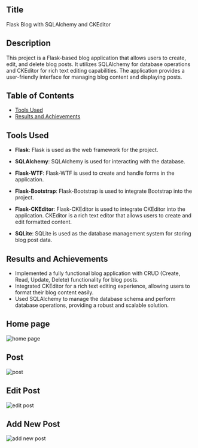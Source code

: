 ## Title
Flask Blog with SQLAlchemy and CKEditor

## Description
This project is a Flask-based blog application that allows users to create, edit, and delete blog posts. It utilizes SQLAlchemy  for database operations and CKEditor for rich text editing capabilities. The application provides a user-friendly interface for managing blog content and displaying posts.

## Table of Contents
- [Tools Used](#tools-used)
- [Results and Achievements](#results-and-achievements)

## Tools Used

- **Flask**: Flask is used as the web framework for the project.

- **SQLAlchemy**: SQLAlchemy is used for interacting with the database. 

- **Flask-WTF**: Flask-WTF is used to create and handle forms in the application. 

- **Flask-Bootstrap**: Flask-Bootstrap is used to integrate Bootstrap into the project. 

- **Flask-CKEditor**: Flask-CKEditor is used to integrate CKEditor into the application. CKEditor is a rich text editor that allows users to create and edit formatted content.

- **SQLite**: SQLite is used as the database management system for storing blog post data. 

## Results and Achievements
- Implemented a fully functional blog application with CRUD (Create, Read, Update, Delete) functionality for blog posts.
- Integrated CKEditor for a rich text editing experience, allowing users to format their blog content easily.
- Used SQLAlchemy to manage the database schema and perform database operations, providing a robust and scalable solution.

## Home page
![home page](https://github.com/bardack134/RESTful-Blog/assets/142977989/9a776640-28bb-432b-a13e-927a475c1325)

## Post
![post](https://github.com/bardack134/RESTful-Blog/assets/142977989/3ce93735-1c8c-4193-9e1b-b0c9ec7eded4)

## Edit Post
![edit post](https://github.com/bardack134/RESTful-Blog/assets/142977989/b42bb108-fb1b-4b16-9170-7a2efd57bef6)

## Add New Post
![add new post](https://github.com/bardack134/RESTful-Blog/assets/142977989/f2397434-6a74-488f-85fc-68908ec7b236)
